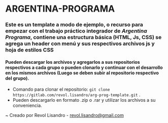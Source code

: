 # ARGENTINA-PROGRAMA

### Este es un template a modo de ejemplo, o recurso para empezar con el trabajo práctico integrador de *Argentina Programa*, contiene una estructura básica (HTML, Js, CSS) se agrega un header con menú y sus respectivos archivos js y hoja de estilos CSS

#### Pueden descargar los archivos y agregarlos a sus repositorios respectivos a cada grupo o pueden clonarlo y continuar con el desarrollo en los mismos archivos (Luego se deben subir al repositorio respectivo del grupo).

* Comando para clonar el repositorio: `git clone https://gitlab.com/revol.lisandro/arg-prog-template.git` .
* Pueden descargarlo en formato .zip o .rar y utilizar los archivos a su conveniencia.




~ Creado por Revol Lisandro - revol.lisandro@gmail.com
